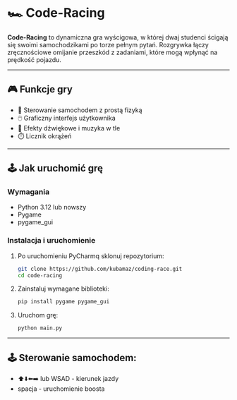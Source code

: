 # 🏎️ Code-Racing

**Code-Racing** to dynamiczna gra wyścigowa, w której dwaj studenci ścigają się 
swoimi samochodzikami po torze pełnym pytań. 
Rozgrywka łączy zręcznościowe omijanie przeszkód z zadaniami, 
które mogą wpłynąć na prędkość pojazdu.


---

## 🎮 Funkcje gry

- 🚗 Sterowanie samochodem z prostą fizyką
- 🖱️ Graficzny interfejs użytkownika
- 🎵 Efekty dźwiękowe i muzyka w tle
- ⏱️ Licznik okrążeń

---

## 🕹️ Jak uruchomić grę

### Wymagania

- Python 3.12 lub nowszy
- Pygame
- pygame_gui

### Instalacja i uruchomienie

1. Po uruchomieniu PyCharmq sklonuj repozytorium:

   ```bash
   git clone https://github.com/kubamaz/coding-race.git
   cd code-racing

2. Zainstaluj wymagane biblioteki:

   ```bash
   pip install pygame pygame_gui

3. Uruchom grę:

   ```bash
   python main.py
   
---

## 🕹️ Sterowanie samochodem:

- ⬆️⬇️⬅️➡️ lub WSAD - kierunek jazdy
- spacja - uruchomienie boosta
